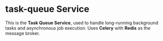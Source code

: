 # task-queue Service

This is the **Task Queue Service**, used to handle long-running background tasks and asynchronous job execution. Uses **Celery** with **Redis** as the message broker.
